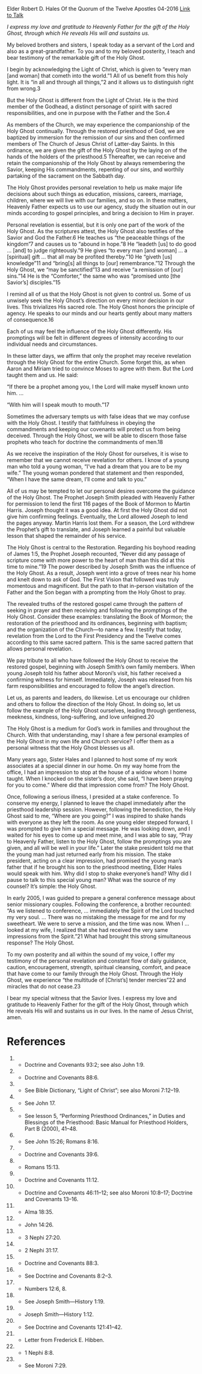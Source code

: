 Elder Robert D. Hales
Of the Quorum of the Twelve Apostles
04-2016
[Link to Talk](https://www.churchofjesuschrist.org/study/general-conference/2016/04/the-holy-ghost?lang=eng)

_I express my love and gratitude to Heavenly Father for the gift of the Holy Ghost, through which He reveals His will and sustains us._

My beloved brothers and sisters, I speak today as a servant of the Lord and also as a great-grandfather. To you and to my beloved posterity, I teach and bear testimony of the remarkable gift of the Holy Ghost.

I begin by acknowledging the Light of Christ, which is given to “every man [and woman] that cometh into the world.”1 All of us benefit from this holy light. It is “in all and through all things,”2 and it allows us to distinguish right from wrong.3

But the Holy Ghost is different from the Light of Christ. He is the third member of the Godhead, a distinct personage of spirit with sacred responsibilities, and one in purpose with the Father and the Son.4

As members of the Church, we may experience the companionship of the Holy Ghost continually. Through the restored priesthood of God, we are baptized by immersion for the remission of our sins and then confirmed members of The Church of Jesus Christ of Latter-day Saints. In this ordinance, we are given the gift of the Holy Ghost by the laying on of the hands of the holders of the priesthood.5 Thereafter, we can receive and retain the companionship of the Holy Ghost by always remembering the Savior, keeping His commandments, repenting of our sins, and worthily partaking of the sacrament on the Sabbath day.

The Holy Ghost provides personal revelation to help us make major life decisions about such things as education, missions, careers, marriage, children, where we will live with our families, and so on. In these matters, Heavenly Father expects us to use our agency, study the situation out in our minds according to gospel principles, and bring a decision to Him in prayer.

Personal revelation is essential, but it is only one part of the work of the Holy Ghost. As the scriptures attest, the Holy Ghost also testifies of the Savior and God the Father.6 He teaches us “the peaceable things of the kingdom”7 and causes us to “abound in hope.”8 He “leadeth [us] to do good … [and] to judge righteously.”9 He gives “to every man [and woman] … a [spiritual] gift … that all may be profited thereby.”10 He “giveth [us] knowledge”11 and “bring[s] all things to [our] remembrance.”12 Through the Holy Ghost, we “may be sanctified”13 and receive “a remission of [our] sins.”14 He is the “Comforter,” the same who was “promised unto [the Savior’s] disciples.”15

I remind all of us that the Holy Ghost is not given to control us. Some of us unwisely seek the Holy Ghost’s direction on every minor decision in our lives. This trivializes His sacred role. The Holy Ghost honors the principle of agency. He speaks to our minds and our hearts gently about many matters of consequence.16

Each of us may feel the influence of the Holy Ghost differently. His promptings will be felt in different degrees of intensity according to our individual needs and circumstances.

In these latter days, we affirm that only the prophet may receive revelation through the Holy Ghost for the entire Church. Some forget this, as when Aaron and Miriam tried to convince Moses to agree with them. But the Lord taught them and us. He said:

“If there be a prophet among you, I the Lord will make myself known unto him. …

“With him will I speak mouth to mouth.”17

Sometimes the adversary tempts us with false ideas that we may confuse with the Holy Ghost. I testify that faithfulness in obeying the commandments and keeping our covenants will protect us from being deceived. Through the Holy Ghost, we will be able to discern those false prophets who teach for doctrine the commandments of men.18

As we receive the inspiration of the Holy Ghost for ourselves, it is wise to remember that we cannot receive revelation for others. I know of a young man who told a young woman, “I’ve had a dream that you are to be my wife.” The young woman pondered that statement and then responded, “When I have the same dream, I’ll come and talk to you.”

All of us may be tempted to let our personal desires overcome the guidance of the Holy Ghost. The Prophet Joseph Smith pleaded with Heavenly Father for permission to lend the first 116 pages of the Book of Mormon to Martin Harris. Joseph thought it was a good idea. At first the Holy Ghost did not give him confirming feelings. Eventually, the Lord allowed Joseph to lend the pages anyway. Martin Harris lost them. For a season, the Lord withdrew the Prophet’s gift to translate, and Joseph learned a painful but valuable lesson that shaped the remainder of his service.

The Holy Ghost is central to the Restoration. Regarding his boyhood reading of James 1:5, the Prophet Joseph recounted, “Never did any passage of scripture come with more power to the heart of man than this did at this time to mine.”19 The power described by Joseph Smith was the influence of the Holy Ghost. As a result, Joseph went into a grove of trees near his home and knelt down to ask of God. The First Vision that followed was truly momentous and magnificent. But the path to that in-person visitation of the Father and the Son began with a prompting from the Holy Ghost to pray.

The revealed truths of the restored gospel came through the pattern of seeking in prayer and then receiving and following the promptings of the Holy Ghost. Consider these examples: translating the Book of Mormon; the restoration of the priesthood and its ordinances, beginning with baptism; and the organization of the Church—to name a few. I testify that today, revelation from the Lord to the First Presidency and the Twelve comes according to this same sacred pattern. This is the same sacred pattern that allows personal revelation.

We pay tribute to all who have followed the Holy Ghost to receive the restored gospel, beginning with Joseph Smith’s own family members. When young Joseph told his father about Moroni’s visit, his father received a confirming witness for himself. Immediately, Joseph was released from his farm responsibilities and encouraged to follow the angel’s direction.

Let us, as parents and leaders, do likewise. Let us encourage our children and others to follow the direction of the Holy Ghost. In doing so, let us follow the example of the Holy Ghost ourselves, leading through gentleness, meekness, kindness, long-suffering, and love unfeigned.20

The Holy Ghost is a medium for God’s work in families and throughout the Church. With that understanding, may I share a few personal examples of the Holy Ghost in my own life and Church service? I offer them as a personal witness that the Holy Ghost blesses us all.

Many years ago, Sister Hales and I planned to host some of my work associates at a special dinner in our home. On my way home from the office, I had an impression to stop at the house of a widow whom I home taught. When I knocked on the sister’s door, she said, “I have been praying for you to come.” Where did that impression come from? The Holy Ghost.

Once, following a serious illness, I presided at a stake conference. To conserve my energy, I planned to leave the chapel immediately after the priesthood leadership session. However, following the benediction, the Holy Ghost said to me, “Where are you going?” I was inspired to shake hands with everyone as they left the room. As one young elder stepped forward, I was prompted to give him a special message. He was looking down, and I waited for his eyes to come up and meet mine, and I was able to say, “Pray to Heavenly Father, listen to the Holy Ghost, follow the promptings you are given, and all will be well in your life.” Later the stake president told me that the young man had just returned early from his mission. The stake president, acting on a clear impression, had promised the young man’s father that if he brought his son to the priesthood meeting, Elder Hales would speak with him. Why did I stop to shake everyone’s hand? Why did I pause to talk to this special young man? What was the source of my counsel? It’s simple: the Holy Ghost.

In early 2005, I was guided to prepare a general conference message about senior missionary couples. Following the conference, a brother recounted: “As we listened to conference, … immediately the Spirit of the Lord touched my very soul. … There was no mistaking the message for me and for my sweetheart. We were to serve a mission, and the time was now. When I … looked at my wife, I realized that she had received the very same impressions from the Spirit.”21 What had brought this strong simultaneous response? The Holy Ghost.

To my own posterity and all within the sound of my voice, I offer my testimony of the personal revelation and constant flow of daily guidance, caution, encouragement, strength, spiritual cleansing, comfort, and peace that have come to our family through the Holy Ghost. Through the Holy Ghost, we experience “the multitude of [Christ’s] tender mercies”22 and miracles that do not cease.23

I bear my special witness that the Savior lives. I express my love and gratitude to Heavenly Father for the gift of the Holy Ghost, through which He reveals His will and sustains us in our lives. In the name of Jesus Christ, amen.

# References
1. - Doctrine and Covenants 93:2; see also John 1:9.
2. - Doctrine and Covenants 88:6.
3. - See Bible Dictionary, “Light of Christ”; see also Moroni 7:12–19.
4. - See John 17.
5. - See lesson 5, “Performing Priesthood Ordinances,” in Duties and Blessings of the Priesthood: Basic Manual for Priesthood Holders, Part B (2000), 41–48.
6. - See John 15:26; Romans 8:16.
7. - Doctrine and Covenants 39:6.
8. - Romans 15:13.
9. - Doctrine and Covenants 11:12.
10. - Doctrine and Covenants 46:11–12; see also Moroni 10:8–17; Doctrine and Covenants 13–16.
11. - Alma 18:35.
12. - John 14:26.
13. - 3 Nephi 27:20.
14. - 2 Nephi 31:17.
15. - Doctrine and Covenants 88:3.
16. - See Doctrine and Covenants 8:2–3.
17. - Numbers 12:6, 8.
18. - See Joseph Smith—History 1:19.
19. - Joseph Smith—History 1:12.
20. - See Doctrine and Covenants 121:41–42.
21. - Letter from Frederick E. Hibben.
22. - 1 Nephi 8:8.
23. - See Moroni 7:29.